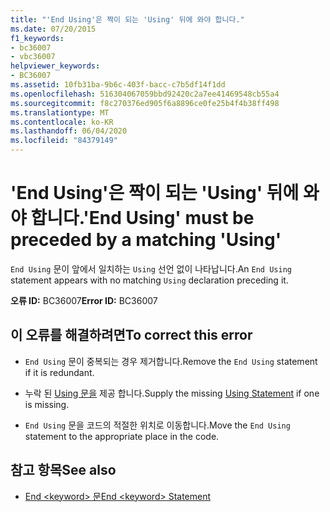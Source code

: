 ```yaml
---
title: "'End Using'은 짝이 되는 'Using' 뒤에 와야 합니다."
ms.date: 07/20/2015
f1_keywords:
- bc36007
- vbc36007
helpviewer_keywords:
- BC36007
ms.assetid: 10fb31ba-9b6c-403f-bacc-c7b5df14f1dd
ms.openlocfilehash: 516304067059bbd92420c2a7ee41469548cb55a4
ms.sourcegitcommit: f8c270376ed905f6a8896ce0fe25b4f4b38ff498
ms.translationtype: MT
ms.contentlocale: ko-KR
ms.lasthandoff: 06/04/2020
ms.locfileid: "84379149"
---
```

# <a name="end-using-must-be-preceded-by-a-matching-using"></a><span data-ttu-id="9da48-102">'End Using'은 짝이 되는 'Using' 뒤에 와야 합니다.</span><span class="sxs-lookup"><span data-stu-id="9da48-102">'End Using' must be preceded by a matching 'Using'</span></span>
<span data-ttu-id="9da48-103">`End Using` 문이 앞에서 일치하는 `Using` 선언 없이 나타납니다.</span><span class="sxs-lookup"><span data-stu-id="9da48-103">An `End Using` statement appears with no matching `Using` declaration preceding it.</span></span>  
  
 <span data-ttu-id="9da48-104">**오류 ID:** BC36007</span><span class="sxs-lookup"><span data-stu-id="9da48-104">**Error ID:** BC36007</span></span>  
  
## <a name="to-correct-this-error"></a><span data-ttu-id="9da48-105">이 오류를 해결하려면</span><span class="sxs-lookup"><span data-stu-id="9da48-105">To correct this error</span></span>  
  
- <span data-ttu-id="9da48-106">`End Using` 문이 중복되는 경우 제거합니다.</span><span class="sxs-lookup"><span data-stu-id="9da48-106">Remove the `End Using` statement if it is redundant.</span></span>  
  
- <span data-ttu-id="9da48-107">누락 된 [Using 문을](../language-reference/statements/using-statement.md) 제공 합니다.</span><span class="sxs-lookup"><span data-stu-id="9da48-107">Supply the missing [Using Statement](../language-reference/statements/using-statement.md) if one is missing.</span></span>  
  
- <span data-ttu-id="9da48-108">`End Using` 문을 코드의 적절한 위치로 이동합니다.</span><span class="sxs-lookup"><span data-stu-id="9da48-108">Move the `End Using` statement to the appropriate place in the code.</span></span>  
  
## <a name="see-also"></a><span data-ttu-id="9da48-109">참고 항목</span><span class="sxs-lookup"><span data-stu-id="9da48-109">See also</span></span>

- [<span data-ttu-id="9da48-110">End \<keyword> 문</span><span class="sxs-lookup"><span data-stu-id="9da48-110">End \<keyword> Statement</span></span>](../language-reference/statements/end-keyword-statement.md)
